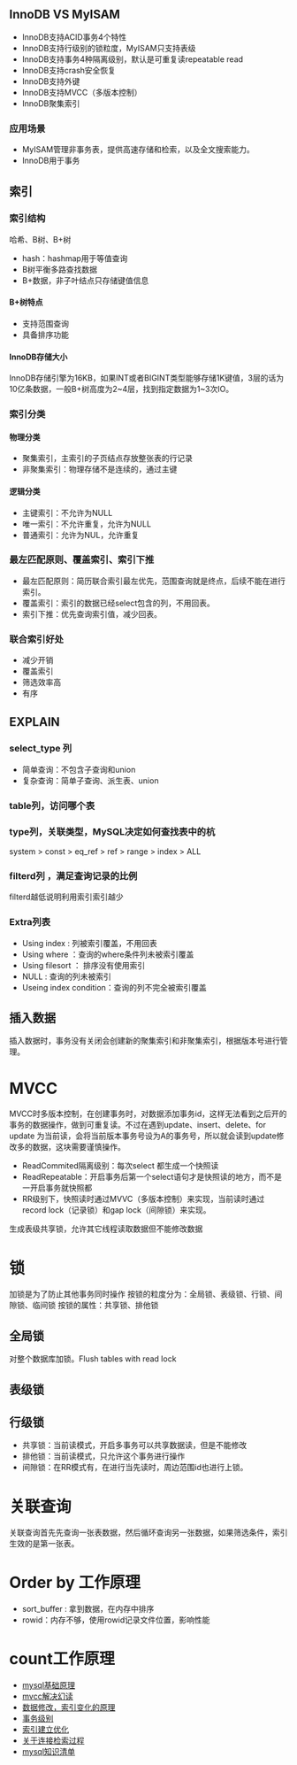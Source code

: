 
## InnoDB VS MyISAM
+ InnoDB支持ACID事务4个特性
+ InnoDB支持行级别的锁粒度，MyISAM只支持表级
+ InnoDB支持事务4种隔离级别，默认是可重复读repeatable read
+ InnoDB支持crash安全恢复
+ InnoDB支持外键
+ InnoDB支持MVCC（多版本控制）
+ InnoDB聚集索引
### 应用场景
+ MyISAM管理非事务表，提供高速存储和检索，以及全文搜索能力。
+ InnoDB用于事务

## 索引
### 索引结构
哈希、B树、B+树
+ hash：hashmap用于等值查询
+ B树平衡多路查找数据
+ B+数据，非子叶结点只存储键值信息
#### B+树特点
+ 支持范围查询
+ 具备排序功能
#### InnoDB存储大小
InnoDB存储引擎为16KB，如果INT或者BIGINT类型能够存储1K键值，3层的话为10亿条数据，一般B+树高度为2~4层，找到指定数据为1~3次IO。

### 索引分类
#### 物理分类
+ 聚集索引，主索引的子页结点存放整张表的行记录
+ 非聚集索引：物理存储不是连续的，通过主键
#### 逻辑分类
+ 主键索引：不允许为NULL
+ 唯一索引：不允许重复，允许为NULL
+ 普通索引：允许为NUL，允许重复
### 最左匹配原则、覆盖索引、索引下推
+ 最左匹配原则：简历联合索引最左优先，范围查询就是终点，后续不能在进行索引。
+ 覆盖索引：索引的数据已经select包含的列，不用回表。
+ 索引下推：优先查询索引值，减少回表。
### 联合索引好处
+ 减少开销
+ 覆盖索引
+ 筛选效率高
+ 有序
## EXPLAIN
### select_type 列
+ 简单查询：不包含子查询和union
+ 复杂查询：简单子查询、派生表、union
### table列，访问哪个表
### type列，关联类型，MySQL决定如何查找表中的杭
system > const > eq_ref > ref > range > index > ALL
### filterd列 ，满足查询记录的比例
filterd越低说明利用索引索引越少
### Extra列表
+ Using index : 列被索引覆盖，不用回表
+ Using where ：查询的where条件列未被索引覆盖
+ Using filesort ： 排序没有使用索引
+ NULL : 查询的列未被索引
+ Useing index condition：查询的列不完全被索引覆盖

## 插入数据
插入数据时，事务没有关闭会创建新的聚集索引和非聚集索引，根据版本号进行管理。

# MVCC
MVCC时多版本控制，在创建事务时，对数据添加事务id，这样无法看到之后开的事务的数据操作，做到可重复读。不过在遇到update、insert、delete、for update 为当前读，会将当前版本事务号设为A的事务号，所以就会读到update修改多的数据，这块需要谨慎操作。
+ ReadCommited隔离级别：每次select 都生成一个快照读
+ ReadRepeatable：开启事务后第一个select语句才是快照读的地方，而不是一开启事务就快照都
+ RR级别下，快照读时通过MVVC（多版本控制）来实现，当前读时通过record lock（记录锁）和gap lock（间隙锁）来实现。



 生成表级共享锁，允许其它线程读取数据但不能修改数据

# 锁
加锁是为了防止其他事务同时操作
按锁的粒度分为：全局锁、表级锁、行锁、间隙锁、临间锁
按锁的属性：共享锁、排他锁
## 全局锁
对整个数据库加锁。Flush tables with read lock
## 表级锁
## 行级锁
+ 共享锁：当前读模式，开启多事务可以共享数据读，但是不能修改
+ 排他锁：当前读模式，只允许这个事务进行操作
+ 间隙锁：在RR模式有，在进行当先读时，周边范围id也进行上锁。

# 关联查询
关联查询首先先查询一张表数据，然后循环查询另一张数据，如果筛选条件，索引生效的是第一张表。

# Order by 工作原理
+ sort_buffer : 拿到数据，在内存中排序
+ rowid：内存不够，使用rowid记录文件位置，影响性能
# count工作原理


+ [mysql基础原理](https://juejin.cn/post/7127243755249205279)
+ [mvcc解决幻读](https://www.cnblogs.com/xuwc/p/13873293.html)
+ [数据修改，索引变化的原理](https://www.zhihu.com/question/27674363)
+ [事务级别](https://zhuanlan.zhihu.com/p/117476959)
+ [索引建立优化](https://zhuanlan.zhihu.com/p/117476959)
+ [关于连接检索过程](https://blog.csdn.net/zhou307/article/details/104158664)
+ [mysql知识清单](https://pdai.tech/md/db/sql-mysql/sql-mysql-mvcc.html)